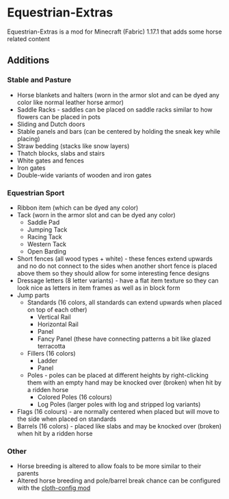 # Equestrian-Extras

Equestrian-Extras is a mod for Minecraft (Fabric) 1.17.1 that adds some horse related content

## Additions

### Stable and Pasture
 - Horse blankets and halters (worn in the armor slot and can be dyed any color like normal leather horse armor)
 - Saddle Racks - saddles can be placed on saddle racks similar to how flowers can be placed in pots
 - Sliding and Dutch doors
 - Stable panels and bars (can be centered by holding the sneak key while placing)
 - Straw bedding (stacks like snow layers)
 - Thatch blocks, slabs and stairs
 - White gates and fences
 - Iron gates
 - Double-wide variants of wooden and iron gates
 
### Equestrian Sport
 - Ribbon item (which can be dyed any color)
 - Tack (worn in the armor slot and can be dyed any color)
   - Saddle Pad
   - Jumping Tack
   - Racing Tack
   - Western Tack
   - Open Barding
 - Short fences (all wood types + white) - these fences extend upwards and no do not connect to the sides when another short fence is placed above them so they should allow for some interesting fence designs
 - Dressage letters (8 letter variants) - have a flat item texture so they can look nice as letters in item frames as well as in block form
 - Jump parts
   - Standards (16 colors, all standards can extend upwards when placed on top of each other)
     - Vertical Rail
     - Horizontal Rail
     - Panel
     - Fancy Panel (these have connecting patterns a bit like glazed terracotta
   - Fillers (16 colors)
     - Ladder
     - Panel
   - Poles - poles can be placed at different heights by right-clicking them with an empty hand may be knocked over (broken) when hit by a ridden horse
     - Colored Poles (16 colours)
     - Log Poles (larger poles with log and stripped log variants)
 - Flags (16 colours) - are normally centered when placed but will move to the side when placed on standards
 - Barrels (16 colors) - placed like slabs and may be knocked over (broken) when hit by a ridden horse
 
 ### Other
  - Horse breeding is altered to allow foals to be more similar to their parents
  - Altered horse breeding and pole/barrel break chance can be configured with the [cloth-config mod](https://modrinth.com/mod/cloth-config)

